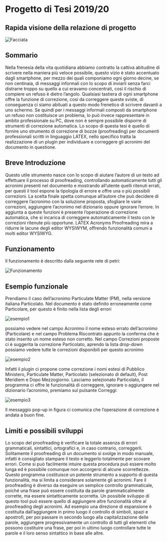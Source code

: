 # **Progetto di Tesi 2019/20**
## Rapida visione della relazione di progetto

![Facciata](https://user-images.githubusercontent.com/28917454/153767078-dfab790c-9d9a-410b-b426-4a5aeb2480d4.jpg)

## **Sommario**

Nella frenesia della vita quotidiana abbiamo contratto la cattiva abitudine di scrivere nella
maniera più veloce possibile, questo vizio è stato accentuato dagli smartphone, per mezzo
dei quali componiamo ogni giorno decine, se non centinaia, di messaggi informali con
lo scopo di inviarli senza farci distrarre troppo su quello a cui eravamo concentrati, così
il rischio di compiere un refuso è dietro l’angolo. Qualsiasi tastiera di ogni smartphone
offre la funzione di correzione, così da correggere queste sviste, di conseguenza ci siamo
abituati a questo modo frenetico di scrivere davanti a uno schermo. Se quindi per i
messaggi informali composti da smartphone un refuso non costituisce un problema, lo
può invece rappresentare in ambito professionale su PC, dove non è sempre possibile
disporre di strumenti di correzione automatica.
Lo scopo di questa tesi è quello di fornire uno strumento di correzione di bozze
(proofreading) per documenti professionali scritti in linguaggio LATEX, nello specifico
tratta la realizzazione di un plugin per individuare e correggere gli acronimi del documento
in questione.

## **Breve Introduzione**
Questo utile strumento nasce con lo scopo di aiutare l’autore di un testo ad effettuare
il processo di proofreading, controllando automaticamente tutti gli acronimi presenti nel
documento e mostrando all’utente quelli ritenuti errati, per questi il tool espone la tipologia
di errore e offre una o più possibili correzioni. La scelta finale spetta comunque all’autore
che può decidere di correggere l’acronimo con la soluzione proposta, sfogliare le varie
correzioni, aggiungere l’acronimo nel dizionario oppure ignorare l’errore. In aggiunta
a queste funzioni è presente l’operazione di correzione automatica, che si incarica di
correggere automaticamente il testo con le correzioni ritenute più opportune.
LATEX Acronyms Proofreading mira a ridurre le lacune degli editor WYSIWYM,
offrendo funzionalità comuni a molti editor WYSIWYG.

## **Funzionamento**
Il funzionamento è descritto dalla seguente rete di petri:

![Funzionamento](https://user-images.githubusercontent.com/28917454/153767676-82f1c704-f445-43cd-b61a-d02569f90087.jpg)

## **Esempio funzionale**

Prendiamo il caso dell’acronimo Particulate Matter (PM), nella versione italiana Particolato. Nel documento è stato definito erroneamente come Particolare, per questo è finito  nella lista degli errori

![esempio1](https://user-images.githubusercontent.com/28917454/153767954-8a490fad-8099-46fb-a9a3-4a8d824fbf7e.jpg)

possiamo vedere nel campo Acronimo il nome esteso errato dell’acronimo (Particolare) e nel campo Problema Riscontrato appunto la conferma che è stato inserito un nome esteso
non corretto. Nel campo Correzioni proposte ci è suggerita la correzione Particolato, aprendo la lista drop-down possiamo vedere tutte le correzioni disponibili per questo acronimo

![esempio2](https://user-images.githubusercontent.com/28917454/153768017-fb150db7-571a-47c0-a5c0-edac83772dba.jpg)

Infatti il plugin ci propone come correzione i nomi estesi di Pubblico Ministero, Particulate Matter, Particolato (selezionato di default), Post Meridiem e Dopo Mezzogiorno. Lasciamo selezionato Particolato, il programma ci offre le funzionalità di correggere, ignorare o aggiungere nel dizionario l’acronimo, premiamo sul pulsante Correggi:

![esempio3](https://user-images.githubusercontent.com/28917454/153768079-583382af-3db6-48d7-af98-49a5f4397570.jpg)

Il messaggio pop-up in figura ci comunica che l’operazione di correzione è andata a buon fine.

## **Limiti e possibili sviluppi**

Lo scopo del proofreading è verificare la totale assenza di errori grammaticali, sintattici, ortografici e, in caso contrario, correggerli. Solitamente il proofreading di un documento si svolge in modo manuale, infatti è consigliato stampare il testo e leggerlo totalmente per scovare errori. Come si può facilmente intuire questa procedura può essere molto lunga ed è possibile comunque non accorgersi di alcune scorrettezze. Questo programma costituisce un potente strumento a supporto di questa funzionalità, ma si limita a considerare solamente gli acronimi. Fare il proofreading è diverso da eseguire un semplice controllo grammaticale, poiché una frase può essere costituita da parole grammaticalmente corrette, ma essere sintatticamente scorretta. Un possibile sviluppo di questo tool può essere quello di aggiungere altre funzionalità oltre al proofreading degli acronimi. Ad esempio una direzione di espansione è costituita dall’aggiungere in primo luogo il controllo di simboli, spazi e apostrofi, per poi passare in secondo luogo alla capitalizzazione delle parole, aggiungere progressivamente un controllo di tutti gli elementi che possono costituire una frase, per poi in ultimo luogo controllare tutte le parole e il loro senso sintattico in base alle altre.
